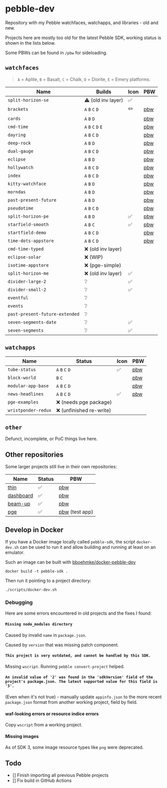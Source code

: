 # pebble-dev

Repository with my Pebble watchfaces, watchapps, and libraries - old and new.

Projects here are mostly too old for the latest Pebble SDK, working status is
shown in the lists below.

Some PBWs can be found in `/pbw` for sideloading.

## `watchfaces`

> `A` = Aplite, `B` = Basalt, `C` = Chalk, `D` = Diorite, `E` = Emery platforms.

| Name                           | Builds              | Icon | PBW                                |
|--------------------------------|---------------------|------|------------------------------------|
| `split-horizon-se`             | ⚠️ (old inv layer)  | ✅    |                                    |
| `brackets`                     | `A` `B` `C` `D`     | ✏️   | [pbw](pbw/brackets.pbw)            |
| `cards`                        | `A` `B` `D`         |      | [pbw](pbw/cards.pbw)               |
| `cmd-time`                     | `A` `B` `C` `D` `E` |      | [pbw](pbw/cmd-time.pbw)            |
| `dayring`                      | `A` `B` `C` `D`     |      | [pbw](pbw/dayring.pbw)             |
| `deep-rock`                    | `A` `B` `D`         |      | [pbw](pbw/deep-rock.pbw)           |
| `dual-gauge`                   | `A` `B` `C` `D`     |      | [pbw](pbw/dual-gauge.pbw)          |
| `eclipse`                      | `A` `B` `D`         |      | [pbw](pbw/eclipse.pbw)             |
| `hollywatch`                   | `A` `B` `C` `D`     |      | [pbw](pbw/hollywatch.pbw)          |
| `index`                        | `A` `B` `C` `D`     |      | [pbw](pbw/index.pbw)               |
| `kitty-watchface`              | `A` `B` `D`         |      | [pbw](pbw/kitty-watchface.pbw)     |
| `morndas`                      | `A` `B` `D`         |      | [pbw](pbw/morndas.pbw)             |
| `past-present-future`          | `A` `B` `D`         |      | [pbw](pbw/past-present-future.pbw) |
| `pseudotime`                   | `A` `B` `C` `D`     |      | [pbw](pbw/pseudotime.pbw)          |
| `split-horizon-pe`             | `A` `B` `D`         | ✅    | [pbw](pbw/split-horizon-pe.pbw)    |
| `starfield-smooth`             | `A` `B` `C`         | ✅    | [pbw](pbw/starfield-smooth.pbw)    |
| `startfield-demo`              | `A` `B` `C` `D`     |      | [pbw](pbw/starfield-demo.pbw)      |
| `time-dots-appstore`           | `A` `B` `C` `D`     |      | [pbw](pbw/time-dots-appstore.pbw)  |
| `cmd-time-typed`               | ❌ (old inv layer)   |      |                                    |
| `eclipse-solar`                | ❌ (WIP)             |      |                                    |
| `isotime-appstore`             | ❌ (pge-simple)      |      |                                    |
| `split-horizon-me`             | ❌ (old inv layer)   | ✅    |                                    |
| `divider-large-2`              | ❔                   | ✅    |                                    |
| `divider-small-2`              | ❔                   | ✅    |                                    |
| `eventful`                     | ❔                   |      |                                    |
| `events`                       | ❔                   |      |                                    |
| `past-present-future-extended` | ❔                   |      |                                    |
| `seven-segments-date`          | ❔                   | ✅    |                                    |
| `seven-segments`               | ❔                   | ✅    |                                    |

## `watchapps`

| Name                | Status                  | Icon | PBW                             |
|---------------------|-------------------------|------|---------------------------------|
| `tube-status`       | `A` `B` `C` `D`         | ✅    | [pbw](pbw/tube-status.pbw)      |
| `block-world`       | `B` `C`                 |      | [pbw](pbw/block-world.pbw)      |
| `modular-app-base`  | `A` `B` `C` `D`         |      | [pbw](pbw/modular-app-base.pbw) |
| `news-headlines`    | `A` `B` `C` `D`         | ✅    | [pbw](pbw/news-headlines.pbw)   |
| `pge-examples`      | ❌ (needs pge package)   |      |                                 |
| `wristponder-redux` | ❌ (unfinished re-write) |      |                                 |

## `other`

Defunct, incomplete, or PoC things live here.

## Other repositories

Some larger projects still live in their own repositories:

| Name                                                | Status | PBW                           |
|-----------------------------------------------------|--------|-------------------------------|
| [thin](https://github.com/C-D-Lewis/thin)           | ✅      | [pbw](pbw/thin.pbw)           |
| [dashboard](https://github.com/C-D-Lewis/dashboard) | ✅      | [pbw](pbw/dashboard.pbw)      |
| [beam-up](https://github.com/C-D-Lewis/beam-up)     | ✅      | [pbw](pbw/beam-up.pbw)        |
| [pge](https://github.com/C-D-Lewis/pge)             | ✅      | [pbw](pbw/pge.pbw) (test app) |

## Develop in Docker

If you have a Docker image locally called `pebble-sdk`, the script
`docker-dev.sh` can be used to run it and allow building and running at least on
an emulator.

Such an image can be built with
[bboehmke/docker-pebble-dev](https://github.com/bboehmke/docker-pebble-dev)

```
docker build -t pebble-sdk .
```

Then run it pointing to a project directory:

```
./scripts/docker-dev.sh
```

### Debugging

Here are some errors encountered in old projects and the fixes I found:

#### `Missing node_modules directory`

Caused by invalid `name` in `package.json`.

Caused by `version` that was missing patch component.

#### `This project is very outdated, and cannot be handled by this SDK.`

Missing `wscript`. Running `pebble convert-project` helped.

#### `An invalid value of '2' was found in the 'sdkVersion' field of the project's package.json. The latest supported value for this field is '3'.`

(Even when it's not true) - manually update `appinfo.json` to the more recent `package.json` format from another working project, field by field.

#### waf-looking errors or resource indice errors

Copy `wscript` from a working project.

#### Missing images

As of SDK 3, some image resource types like `png` were deprecated.

## Todo

- [] Finish importing all previous Pebble projects
- [] Fix build in GitHub Actions

